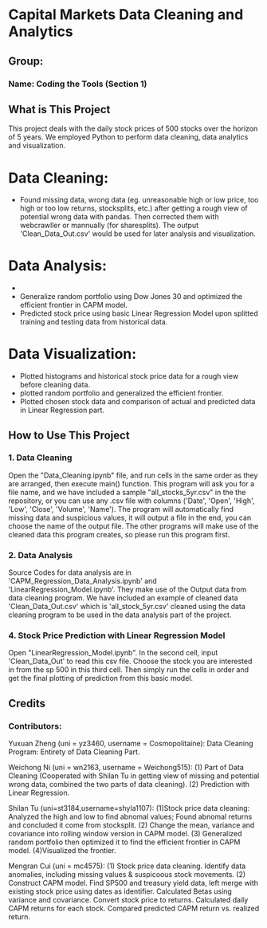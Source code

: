 # Capital Markets Data Cleaning and Analytics 

## Group: 
### Name: Coding the Tools  (Section 1)

## What is This Project
This project deals with the daily stock prices of 500 stocks over the horizon of 5 years. We employed Python to perform data cleaning, data analytics and visualization. 

# Data Cleaning: 
* Found missing data, wrong data (eg. unreasonable high or low price, too high or too low returns, stocksplits, etc.) after getting a rough view of potential wrong data with pandas. Then corrected them with webcrawller or mannually (for sharesplits). The output 'Clean_Data_Out.csv' would be used for later analysis and visualization. 

# Data Analysis:
*
* Generalize random portfolio using Dow Jones 30 and optimized the efficient frontier in CAPM model.
* Predicted stock price using basic Linear Regression Model upon splitted training and testing data from historical data.

# Data Visualization:
* Plotted histograms and historical stock price data for a rough view before cleaning data.
* plotted random portfolio and generalized the efficient frontier.
* Plotted chosen stock data and comparison of actual and predicted data in Linear Regression part.
                                

## How to Use This Project
### 1. Data Cleaning
Open the "Data_Cleaning.ipynb" file, and run cells in the same order as they are arranged, then execute main() function. This program will ask you for a file name, and we have included a sample "all_stocks_5yr.csv" in the the repository, or you can use any .csv file with columns ('Date', 'Open', 'High', 'Low', 'Close', 'Volume', 'Name'). The program will automatically find missing data and suspicious values, it will output a file in the end, you can choose the name of the output file. 
The other programs will make use of the cleaned data this program creates, so please run this program first. 

### 2. Data Analysis
Source Codes for data analysis are in 'CAPM_Regression_Data_Analysis.ipynb' and 'LinearRegression_Model.ipynb'. They make use of the Output data from data cleaning program. We have included an example of cleaned data 'Clean_Data_Out.csv' which is 'all_stock_5yr.csv' cleaned using the data cleaning program to be used in the data analysis part of the project. 




### 4. Stock Price Prediction with Linear Regression Model
Open "LinearRegression_Model.ipynb". In the second cell, input 'Clean_Data_Out' to read this csv file. Choose the stock you are interested in from the sp 500 in this third cell. Then simply run the cells in order and get the final plotting of prediction from this basic model.
   
## Credits
### Contributors:

Yuxuan Zheng (uni = yz3460, username = Cosmopolitaine): Data Cleaning Program: Entirety of Data Cleaning Part.

Weichong Ni (uni = wn2163, username = Weichong515): (1) Part of Data Cleaning (Cooperated with Shilan Tu in getting view of missing and potential wrong data, combined the two parts of data cleaning).  (2) Prediction with Linear Regression.

Shilan Tu (uni=st3184,username=shyla1107): (1)Stock price data cleaning: Analyzed the high and low to find abnomal values; Found abnomal returns and concluded it come from stocksplit. (2) Change the mean, variance and covariance into rolling window version in CAPM model. (3) Generalized random portfolio then optimized it to find the efficient frontier in CAPM model. (4)Visualized the frontier.

Mengran Cui (uni = mc4575): (1) Stock price data cleaning. Identify data anomalies, including missing values & suspicoous stock movements. (2) Construct CAPM model. Find SP500 and treasury yield data, left merge with existing stock price using dates as identifier.  Calculated Betas using variance and covariance. Convert stock price to returns. Calculated daily CAPM returns for each stock. Compared predicted CAPM return vs. realized return. 
